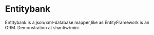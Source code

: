 # Entitybank
Entitybank is a json/xml-database mapper,like as EntityFramework is an ORM.
Demonstration at shantiw/mini.
